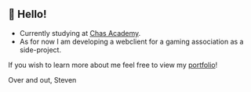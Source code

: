 ## :wave: Hello!

* Currently studying at <a href="https://chasacademy.se/">Chas Academy</a>.
* As for now I am developing a webclient for a gaming association as a side-project.

If you wish to learn more about me feel free to view my <a href="https://stevendalfall.netlify.app/">portfolio</a>!

Over and out,
Steven
